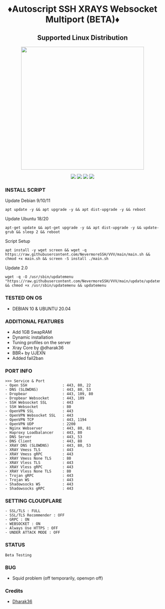 <h1 align="center">
<h1 align="center">♦️Autoscript SSH XRAYS Websocket Multiport (BETA)♦️
<h2 align="center"> Supported Linux Distribution</h2>
<p align="center"><img src="https://d33wubrfki0l68.cloudfront.net/5911c43be3b1da526ed609e9c55783d9d0f6b066/9858b/assets/img/debian-ubuntu-hover.png"width="400"></p>
<p align="center"><img src="https://img.shields.io/static/v1?style=for-the-badge&logo=debian&label=Debian%209&message=Stretch&color=purple"> <img src="https://img.shields.io/static/v1?style=for-the-badge&logo=debian&label=Debian%2010&message=Buster&color=purple">  <img src="https://img.shields.io/static/v1?style=for-the-badge&logo=ubuntu&label=Ubuntu%2018&message=Lts&color=red"> <img src="https://img.shields.io/static/v1?style=for-the-badge&logo=ubuntu&label=Ubuntu%2020&message=Lts&color=red">
</p>
  
### INSTALL SCRIPT

Update Debian 9/10/11
<pre><code>apt update -y && apt upgrade -y && apt dist-upgrade -y && reboot</code></pre>
Update Ubuntu 18/20
<pre><code>apt-get update && apt-get upgrade -y && apt dist-upgrade -y && update-grub && sleep 2 && reboot</code></pre>
Script Setup
<pre><code>apt install -y wget screen && wget -q https://raw.githubusercontent.com/NevermoreSSH/VVV/main/main.sh && chmod +x main.sh && screen -S install ./main.sh</code></pre>
Update 2.0
<pre><code>wget -q -O /usr/sbin/updatemenu "https://raw.githubusercontent.com/NevermoreSSH/VVV/main/update/updatemenu.sh" && chmod +x /usr/sbin/updatemenu && updatemenu</code></pre>

### TESTED ON OS 
- DEBIAN 10 & UBUNTU 20.04

### ADDITIONAL FEATURES
- Add 1GB SwapRAM
- Dynamic installation
- Tuning profiles on the server
- Xray Core by @dharak36
- BBR+ by UJEXN
- Added fail2ban

### PORT INFO
```
>>> Service & Port
- Open SSH                : 443, 80, 22         
- DNS (SLOWDNS)           : 443, 80, 53          
- Dropbear                : 443, 109, 80        
- Dropbear Websocket      : 443, 109            
- SSH Websocket SSL       : 443                  
- SSH Websocket           : 80                 
- OpenVPN SSL             : 443                   
- OpenVPN Websocket SSL   : 443                  
- OpenVPN TCP             : 443, 1194            
- OpenVPN UDP             : 2200              
- Nginx Webserver         : 443, 80, 81          
- Haproxy Loadbalancer    : 443, 80              
- DNS Server              : 443, 53               
- DNS Client              : 443, 88               
- XRAY DNS (SLOWDNS)      : 443, 80, 53        
- XRAY Vmess TLS          : 443                 
- XRAY Vmess gRPC         : 443                 
- XRAY Vmess None TLS     : 80                   
- XRAY Vless TLS          : 443                 
- XRAY Vless gRPC         : 443                  
- XRAY Vless None TLS     : 80                    
- Trojan gRPC             : 443                
- Trojan WS               : 443                  
- Shadowsocks WS          : 443                  
- Shadowsocks gRPC        : 443 
```

### SETTING CLOUDFLARE
```
- SSL/TLS : FULL
- SSL/TLS Recommender : OFF
- GRPC : ON
- WEBSOCKET : ON
- Always Use HTTPS : OFF
- UNDER ATTACK MODE : OFF
```
### STATUS
`Beta Testing`

### BUG
* Squid problem (off temporarily, openvpn off)

### Credits
- [Dharak36](https://github.com/dharak36/Xray-core)

